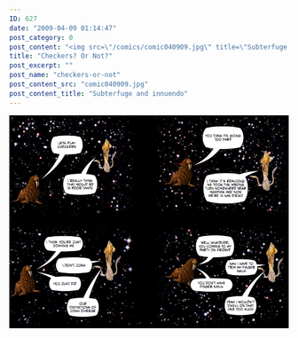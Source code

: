 ```yaml
---
ID: 627
date: "2009-04-09 01:14:47"
post_category: 0
post_content: "<img src=\"/comics/comic040909.jpg\" title=\"Subterfuge and innuendo\" />"
title: "Checkers? Or Not?"
post_excerpt: ""
post_name: "checkers-or-not"
post_content_src: "comic040909.jpg"
post_content_title: "Subterfuge and innuendo"
---
```



[![Subterfuge and innuendo](/comics-hi-res/comic040909.jpg)](/comics-hi-res/comic040909.jpg "Subterfuge and innuendo")

